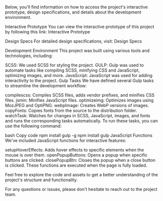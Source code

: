 Below, you'll find information on how to access the project's interactive prototype, design specifications, and details about the development environment.

Interactive Prototype
You can view the interactive prototype of this project by following this link: Interactive Prototype

Design Specs
For detailed design specifications, visit: Design Specs

Development Environment
This project was built using various tools and technologies, including:

SCSS: We used SCSS for styling the project.
GULP: Gulp was used to automate tasks like compiling SCSS, minifying CSS and JavaScript, optimizing images, and more.
JavaScript: JavaScript was used for adding interactivity to the project.
Gulp Tasks
We have defined several Gulp tasks to streamline the development workflow:

compilescss: Compiles SCSS files, adds vendor prefixes, and minifies CSS files.
jsmin: Minifies JavaScript files.
optimizeimg: Optimizes images using MozJPEG and OptiPNG.
webpImage: Creates WebP versions of images.
copyFonts: Copies fonts from the source to the distribution folder.
watchTask: Watches for changes in SCSS, JavaScript, images, and fonts and runs the corresponding tasks automatically.
To run these tasks, you can use the following command:

bash
Copy code
npm install gulp -g
npm install
gulp
JavaScript Functions
We've included JavaScript functions for interactive features:

setupHoverEffects: Adds hover effects to specific elements when the mouse is over them.
openPopupButtons: Opens a popup when specific buttons are clicked.
closePopupBtn: Closes the popup when a close button is clicked.
These functions are executed when the page is fully loaded.

Feel free to explore the code and assets to get a better understanding of the project's structure and functionality.

For any questions or issues, please don't hesitate to reach out to the project team.





